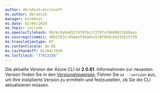 ```yaml
---
author: dbradish-microsoft
ms.author: dbradish
manager: barbkess
ms.date: 02/04/2020
ms.topic: include
ms.openlocfilehash: 0b74c8a9a05279f9f0c2f2f87af6689021bb8aa1
ms.sourcegitcommit: d0b2763cc856eef44a6ecb78f6b8c64291625750
ms.translationtype: HT
ms.contentlocale: de-DE
ms.lasthandoff: 02/04/2020
ms.locfileid: "77013188"
---
```

Die aktuelle Version der Azure CLI ist __2.0.81__. Informationen zur neuesten Version finden Sie in den [Versionshinweisen](../release-notes-azure-cli.md). Führen Sie `az --version` aus, um Ihre installierte Version zu ermitteln und festzustellen, ob Sie die CLI aktualisieren müssen.
